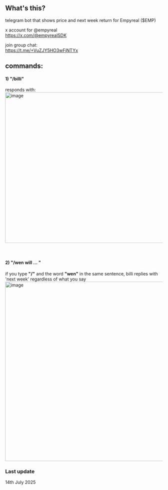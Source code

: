 ## What's this?

telegram bot that shows price and next week return for Empyreal ($EMP) 

x account for @empyreal <br>
https://x.com/@empyrealSDK

join group chat:<br>
https://t.me/+VuZJY5HO3wFjNTYx 

## commands:
#### **1) "/billi"** <br>
responds with:<br>
<img width="519" height="482" alt="image" src="https://github.com/user-attachments/assets/3f97b470-a93a-46e8-b3a4-b22f4ccc1e28" />  
<br>
<br>

#### **2) "/wen will ...  "** <br>
if you type **"/"** and the word **"wen"** in the same sentence, billi replies with 'next week' regardless of what you say<br>
<img width="519" height="574" alt="image" src="https://github.com/user-attachments/assets/5bde9f57-ece6-4753-8fad-2ff3787906a2" />


### Last update 
14th July 2025
